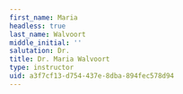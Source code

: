 ```yaml
---
first_name: Maria
headless: true
last_name: Walvoort
middle_initial: ''
salutation: Dr.
title: Dr. Maria Walvoort
type: instructor
uid: a3f7cf13-d754-437e-8dba-894fec578d94
---
```


